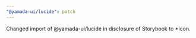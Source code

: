 ```yaml
---
"@yamada-ui/lucide": patch
---
```


Changed import of @yamada-ui/lucide in disclosure of Storybook to \*Icon.
